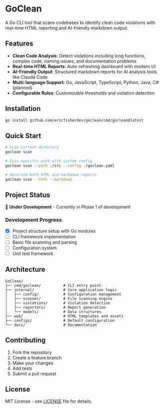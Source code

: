 # GoClean

A Go CLI tool that scans codebases to identify clean code violations with real-time HTML reporting and AI-friendly markdown output.

## Features

- **Clean Code Analysis**: Detect violations including long functions, complex code, naming issues, and documentation problems
- **Real-time HTML Reports**: Auto-refreshing dashboard with modern UI
- **AI-Friendly Output**: Structured markdown reports for AI analysis tools like Claude Code
- **Multi-language Support**: Go, JavaScript, TypeScript, Python, Java, C# (planned)
- **Configurable Rules**: Customizable thresholds and violation detection

## Installation

```bash
go install github.com/ericfisherdev/goclean/cmd/goclean@latest
```

## Quick Start

```bash
# Scan current directory
goclean scan

# Scan specific path with custom config
goclean scan --path ./src --config ./goclean.yaml

# Generate both HTML and markdown reports
goclean scan --html --markdown
```

## Project Status

🚧 **Under Development** - Currently in Phase 1 of development

### Development Progress

- [x] Project structure setup with Go modules
- [ ] CLI framework implementation
- [ ] Basic file scanning and parsing
- [ ] Configuration system
- [ ] Unit test framework

## Architecture

```
GoClean/
├── cmd/goclean/          # CLI entry point
├── internal/             # Core application logic
│   ├── config/           # Configuration management
│   ├── scanner/          # File scanning engine
│   ├── violations/       # Violation detection
│   ├── reporters/        # Report generation
│   └── models/           # Data structures
├── web/                  # HTML templates and assets
├── configs/              # Default configuration
└── docs/                 # Documentation
```

## Contributing

1. Fork the repository
2. Create a feature branch
3. Make your changes
4. Add tests
5. Submit a pull request

## License

MIT License - see [LICENSE](LICENSE) file for details.